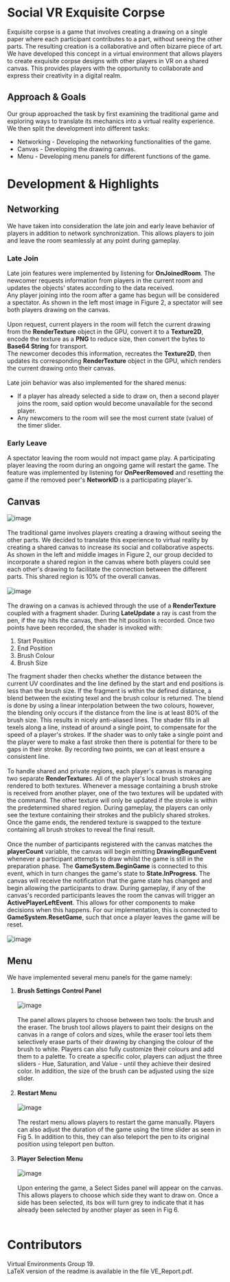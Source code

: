# Social VR Exquisite Corpse
Exquisite corpse is a game that involves creating a drawing on a single paper where each participant contributes to a part, without seeing the other parts. The resulting creation is a collaborative and often bizarre piece of art. </br>
We have developed this concept in a virtual environment that allows players to create exquisite corpse designs with other players in VR on a shared canvas. This provides players with the opportunity to collaborate and express their creativity in a digital realm.</br>
## Approach \& Goals
Our group approached the task by first examining the traditional game and exploring ways to translate its mechanics into a virtual reality experience. We then split the development into different tasks:
* Networking - Developing the networking functionalities of the game.
* Canvas - Developing the drawing canvas.
* Menu - Developing menu panels for different functions of the game.
# Development \& Highlights
## Networking
We have taken into consideration the late join and early leave behavior of players in addition to network synchronization. This allows players to join and leave the room seamlessly at any point during gameplay. 
### Late Join
Late join features were implemented by listening for **OnJoinedRoom**. The newcomer requests information from players in the current room and updates the objects' states according to the data received.</br>
Any player joining into the room after a game has begun will be considered a spectator. As shown in the left most image in Figure 2, a spectator will see both players drawing on the canvas. </br></br>
Upon request, current players in the room will fetch the current drawing from the **RenderTexture** object in the GPU, convert it to a **Texture2D**, encode the texture as a **PNG** to reduce size, then convert the bytes to **Base64 String** for transport. </br>
The newcomer decodes this information, recreates the **Texture2D**, then updates its corresponding **RenderTexture** object in the GPU, which renders the current drawing onto their canvas.</br></br>
Late join behavior was also implemented for the shared menus:
* If a player has already selected a side to draw on, then a second player joins the room, said option would become unavailable for the second player.
* Any newcomers to the room will see the most current state (value) of the timer slider.
### Early Leave
A spectator leaving the room would not impact game play. A participating player leaving the room during an ongoing game will restart the game. 
The feature was implemented by listening for **OnPeerRemoved** and resetting the game if the removed peer's **NetworkID** is a participating player's. 
## Canvas
![image](https://github.com/XDDz123/Social-VR-Exquisite-Corpse/assets/20507222/26a2840f-10f0-4ada-851d-42bf14e01fd6)</br></br>
The traditional game involves players creating a drawing without seeing the other parts. We decided to translate this experience to virtual reality by creating a shared canvas to increase its social and collaborative aspects.</br>
As shown in the left and middle images in Figure 2, our group decided to incorporate a shared region in the canvas where both players could see each other's drawing to facilitate the connection between the different parts. This shared region is 10\% of the overall canvas.
</br></br>![image](https://github.com/XDDz123/Social-VR-Exquisite-Corpse/assets/20507222/50608af2-0cad-4941-a1ba-5a4c8bb85c7f)</br></br>
The drawing on a canvas is achieved through the use of a **RenderTexture** coupled with a fragment shader. During **LateUpdate** a ray is cast from the pen, if the ray hits the canvas, then the hit position is recorded. Once two points have been recorded, the shader is invoked with:
1. Start Position
2. End Position
3. Brush Colour
4. Brush Size
   
The fragment shader then checks whether the distance between the current UV coordinates and the line defined by the start and end positions is less than the brush size. If the fragment is within the defined distance, a blend between the existing texel and the brush colour is returned. The blend is done by using a linear interpolation between the two colours, however, the blending only occurs if the distance from the line is at least 80\% of the brush size. This results in nicely anti-aliased lines. The shader fills in all texels along a line, instead of around a single point, to compensate for the speed of a player's strokes. If the shader was to only take a single point and the player were to make a fast stroke then there is potential for there to be gaps in their stroke. By recording two points, we can at least ensure a consistent line. </br></br>
To handle shared and private regions, each player's canvas is managing two separate **RenderTexture**s. All of the player's local brush strokes are rendered to both textures. Whenever a message containing a brush stroke is received from another player, one of the two textures will be updated with the command. The other texture will only be updated if the stroke is within the predetermined shared region. During gameplay, the players can only see the texture containing their strokes and the publicly shared strokes. Once the game ends, the rendered texture is swapped to the texture containing all brush strokes to reveal the final result.</br></br>
Once the number of participants registered with the canvas matches the **playerCount** variable, the canvas will begin emitting **DrawingBegunEvent** whenever a participant attempts to draw whilst the game is still in the preparation phase. The **GameSystem.BeginGame** is connected to this event, which in turn changes the game's state to **State.InProgress**. The canvas will receive the notification that the game state has changed and begin allowing the participants to draw. During gameplay, if any of the canvas's recorded participants leaves the room the canvas will trigger an **ActivePlayerLeftEvent**. This allows for other components to make decisions when this happens. For our implementation, this is connected to **GameSystem.ResetGame**, such that once a player leaves the game will be reset.
</br></br>![image](https://github.com/XDDz123/Social-VR-Exquisite-Corpse/assets/20507222/43d0c17b-2ac0-4fbd-939b-185ddaafd642)

## Menu
We have implemented several menu panels for the game namely:
1. **Brush Settings Control Panel** </br> </br>![image](https://github.com/XDDz123/Social-VR-Exquisite-Corpse/assets/20507222/2182e699-2216-42c7-a51e-ef6010adcb5e) </br></br> The panel allows players to choose between two tools: the brush and the eraser. The brush tool allows players to paint their designs on the canvas in a range of colors and sizes, while the eraser tool lets them selectively erase parts of their drawing by changing the colour of the brush to white. Players can also fully customize their colours and add them to a palette. To create a specific color, players can adjust the three sliders - Hue, Saturation, and Value - until they achieve their desired color. In addition, the size of the brush can be adjusted using the size slider.</br></br>
2. **Restart Menu**</br></br> ![image](https://github.com/XDDz123/Social-VR-Exquisite-Corpse/assets/20507222/d6ec2d51-8a3a-4cf6-a035-e4cd2e3835b4) </br></br> The restart menu allows players to restart the game manually. Players can also adjust the duration of the game using the time slider as seen in Fig 5. In addition to this, they can also teleport the pen to its original position using teleport pen button.</br></br>
3. **Player Selection Menu**</br></br> ![image](https://github.com/XDDz123/Social-VR-Exquisite-Corpse/assets/20507222/0a7bc710-6583-450f-a6e4-fac2c37cd2ea) </br></br> Upon entering the game, a Select Sides panel will appear on the canvas. This allows players to choose which side they want to draw on. Once a side has been selected, its box will turn grey to indicate that it has already been selected by another player as seen in Fig 6.</br></br>

# Contributors
Virtual Environments Group 19. </br>
LaTeX version of the readme is available in the file VE_Report.pdf.
